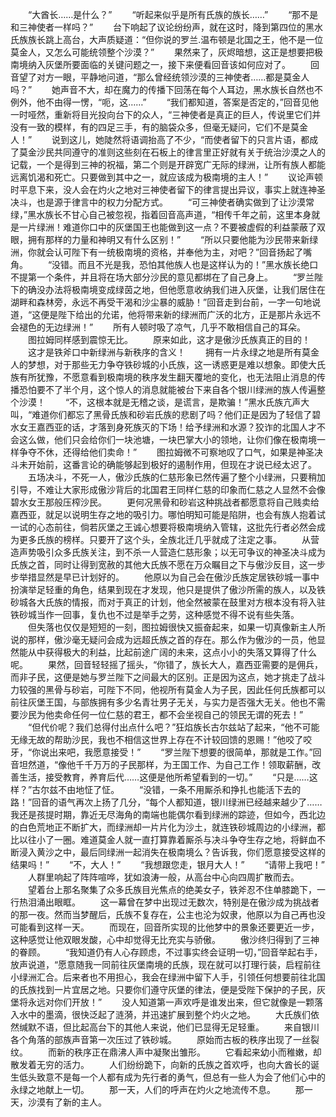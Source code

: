 　　“大酋长……是什么？”
　　“听起来似乎是所有氏族的族长……”
　　“那不是和三神使者一样吗？”
　　台下响起了议论纷纷声，就在这时，降到第四位的黑水氏族族长跳上高台，大声质疑道：“但你说的罗兰.温布顿是北国之王，他不是一位莫金人，又怎么可能统领整个沙漠？”
　　果然来了，灰烬暗想，这正是想要把极南境纳入灰堡所要面临的关键问题之一，接下来便看回音该如何应对了。
　　回音望了对方一眼，平静地问道，“那么曾经统领沙漠的三神使者……都是莫金人吗？”
　　她声音不大，却在魔力的传播下回荡在每个人耳边，黑水族长自然也不例外，他不由得一愣，“呃，这……”
　　“我们都知道，答案是否定的，”回音见他一时哑然，重新将目光投向台下的众人，“三神使者是真正的巨人，传说里它们并没有一致的模样，有的四足三手，有的脑袋众多，但毫无疑问，它们不是莫金人！”
　　说到这儿，她陡然将语调抬高了不少，“而使者留下的只言片语，都成了莫金沙民共同遵守的准则这些刻在石板上的律言里正好就有关于统治沙漠之人的记载，一个是得到三神的祝福，第二个则是开辟宽广无际的绿洲，让所有族人都能远离饥渴和死亡。只要做到其中之一，就应该成为极南境的主人！”
　　议论声顿时平息下来，没人会在灼火之地对三神使者留下的律言提出异议，事实上就连神圣决斗，也是源于律言中的权力分配方式。
　　“可三神使者确实做到了让沙漠常绿，”黑水族长不甘心自己被忽视，指着回音高声道，“相传千年之前，这里本身就是一片绿洲！难道你口中的灰堡国王也能做到这一点？不要被虚假的利益蒙蔽了双眼，拥有那样的力量和神明又有什么区别！”
　　“所以只要他能为沙民带来新绿洲，你就会认可陛下有一统极南境的资格，并奉他为主，对吧？”回音扬起了嘴角。
　　“没错。而且不光是我，恐怕其他族人也是这样认为的！”黑水族长绝口不提第一个条件，并且将在场大部分沙民的意见都绑在了自己身上。
　　“罗兰陛下的确没办法将极南境变成绿茵之地，但他愿意收纳我们进入灰堡，让我们居住在湖畔和森林旁，永远不再受干渴和沙尘暴的威胁！”回音走到台前，一字一句地说道，“这便是陛下给出的允诺，他将带来新的绿洲而广沃的北方，正是那片永远不会褪色的无边绿洲！”
　　所有人顿时吸了凉气，几乎不敢相信自己的耳朵。
　　图拉姆同样感到震惊无比。
　　原来如此，这才是傲沙氏族真正的目的！
　　这才是铁斧口中新绿洲与新秩序的含义！
　　拥有一片永绿之地是所有莫金人的梦想，对于那些无力争夺铁砂城的小氏族，这一诱惑更是难以想象。即使大氏族有所犹豫，不愿意看到极南境的秩序发生翻天覆地的变化，也无法阻止消息的传播恐怕要不了半个月，这个惊人的消息就能被台下来自各个银川绿洲的族人传遍整个沙漠！
　　“不，这根本就是无稽之谈，是谎言，是欺骗！”黑水氏族亢声大叫，“难道你们都忘了黑骨氏族和砂岩氏族的悲剧了吗？他们正是因为了轻信了碧水女王嘉西亚的话，才落到身死族灭的下场！给予绿洲和水源？狡诈的北国人才不会这么做，他们只会给你们一块池塘，一块巴掌大小的领地，让你们像在极南境一样争夺不休，还得给他们卖命！”
　　图拉姆微不可察地叹了口气，如果是神圣决斗未开始前，这番言论的确能够起到极好的遏制作用，但现在才说已经太迟了。
　　五场决斗，不死一人，傲沙氏族的仁慈形象已然传遍了整个小绿洲，只要稍加引导，不难让大家形成傲沙背后的北国君王同样仁慈的印象而仁慈之人显然不会像碧水女王那般压榨沙民。
　　更何况黑骨和砂岩这种挑战者都愿意将自己贱卖给嘉西亚，就足以说明生存之地的吸引力。哪怕明知可能是陷阱，也会有族人抱着试一试的心态前往，倘若灰堡之王诚心想要将极南境纳入管辖，这批先行者必然会成为更多氏族的榜样。只要开了这个头，全族北迁几乎就成了注定之事。
　　从营造声势吸引众多氏族关注，到不杀一人营造仁慈形象；以无可争议的神圣决斗成为氏族之首，同时让得到宽赦的其他大氏族不愿在万众瞩目之下与傲沙反目，这一步步举措显然是早已计划好的。
　　他原以为自己会在傲沙氏族定居铁砂城一事中扮演举足轻重的角色，结果到现在才发现，他只是提供了傲沙所需的族人，以及铁砂城各大氏族的情报，而对于真正的计划，他全然被蒙在鼓里对方根本没有将入驻铁砂城当作一回事，复仇也不过是举手之劳，这种感觉不得不说有些失落。
　　但失落也仅仅是短短的一刻，图拉姆很快又振奋起来，如果一切真像新主人所说的那样，傲沙毫无疑问会成为远超氏族之首的存在。那么作为傲沙的一员，他显然能从中获得极大的利益，比起前途广阔的未来，这点小小的失落又算得了什么呢。
　　果然，回音轻轻摇了摇头，“你错了，族长大人，嘉西亚需要的是佣兵，而非子民，这便是她与罗兰陛下之间最大的区别。正是因为这点，她才挑走了战斗力较强的黑骨与砂岩，可陛下不同，他视所有莫金人为子民，因此任何氏族都可以前往灰堡王国，与部族拥有多少名青壮男子无关，与实力是否强大无关。他也不需要沙民为他卖命任何一位仁慈的君王，都不会坐视自己的领民无谓的死去！”
　　“但代价呢？我们总得付出点什么吧？”狂焰族长古尔兹站了起来，“他不可能无缘无故的帮助沙民，我也不相信这世界上存在不计较回馈的恩赐！”他咬了咬牙，“你说出来吧，我愿意接受！”
　　“罗兰陛下想要的很简单，那就是工作。”回音坦然道，“像他千千万万的子民那样，为王国工作、为自己工作！领取薪酬，改善生活，接受教育，养育后代……这便是他所希望看到的一切。”
　　“只是……这样？”古尔兹不由地怔了怔。
　　“没错，一条不用厮杀和挣扎也能活下去的路！”回音的语气再次上扬了几分，“每个人都知道，银川绿洲已经越来越少了……我还是孩提时期，靠近无尽海角的南端也能偶尔看到绿洲的踪迹，但如今，西北边的白色荒地正不断扩大，而绿洲却一片片化为沙土，就连铁砂城周边的小绿洲，都比以往小了一圈。难道莫金人就一直打算靠着厮杀与决斗争夺生存之地，将鲜血不断浸入黄沙之中，最后同绿洲一起消失在极南境么？告诉我，你们愿意接受这样的结果吗！”
　　“不，大人！”
　　“我想跟您走，银月大人！”
　　“请带上我吧！”
　　人群里响起了阵阵喧哗，犹如浪涛一般，从高台中心向四周扩散而去。
　　望着台上那名聚集了众多氏族目光焦点的绝美女子，铁斧忍不住单膝跪下，一行热泪涌出眼眶。
　　这一幕曾在梦中出现过无数次，特别是在傲沙成为挑战者的那一夜。然而当梦醒后，氏族不复存在，公主也沦为奴隶，他原以为自己再也没可能看到这样一天。
　　而现在，回音所实现的比他梦中的景象还要更近一步，这种感觉让他双眼发酸，心中却觉得无比充实与骄傲。
　　傲沙终归得到了三神的眷顾。
　　“我知道仍有人心存顾虑，不过事实终会证明一切，”回音举起右手，放声说道，“愿意随我一同前往灰堡南境的氏族，现在就可以打理行装，启程前往小绿洲汇合。后来者也不用担心，我会在绿洲中留下人手，引领任何想要前往北国的氏族找到一片宜居之地。只要你们遵守灰堡的律法，便是受陛下保护的子民，灰堡将永远对你们开放！”
　　没人知道第一声欢呼是谁发出来，但它就像是一颗落入水中的墨滴，很快泛起了涟漪，并迅速扩展到整个灼火之地。
　　大氏族们依然缄默不语，但比起高台下的其他人来说，他们已显得无足轻重。
　　来自银川各个角落的部族声音第一次压过了铁砂城。
　　原始而古板的秩序出现了一丝裂纹。
　　而新的秩序正在鼎沸人声中凝聚出雏形。
　　它看起来幼小而稚嫩，却散发着无穷的活力。
　　人们纷纷跪下，向新的氏族之首欢呼，也向大酋长的诞生低头致意不是每一个人都有成为先行者的勇气，但总有一些人为会了他们心中的永绿之地献上一切。
　　那一天，人们的呼声在灼火之地流传不息。
　　那一天，沙漠有了新的主人。